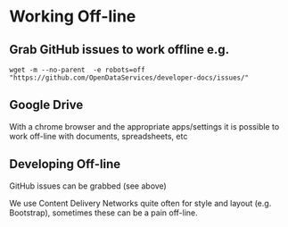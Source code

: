 # Working Off-line

## Grab GitHub issues to work offline e.g.

```
wget -m --no-parent  -e robots=off "https://github.com/OpenDataServices/developer-docs/issues/"
```

## Google Drive

With a chrome browser and the appropriate apps/settings it is possible 
to work off-line with documents, spreadsheets, etc

## Developing Off-line

GitHub issues can be grabbed (see above)

We use Content Delivery Networks quite often for style and layout (e.g.
Bootstrap), sometimes these can be a pain off-line.

